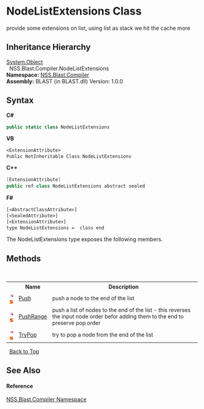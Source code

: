 # NodeListExtensions Class
 

provide some extensions on list, using list as stack we hit the cache more


## Inheritance Hierarchy
<a href="https://docs.microsoft.com/dotnet/api/system.object" target="_blank" rel="noopener noreferrer">System.Object</a><br />&nbsp;&nbsp;NSS.Blast.Compiler.NodeListExtensions<br />
**Namespace:**&nbsp;<a href="26a25caa-f50b-92ad-f15c-dbb9db1493ae.md">NSS.Blast.Compiler</a><br />**Assembly:**&nbsp;BLAST (in BLAST.dll) Version: 1.0.0

## Syntax

**C#**<br />
``` C#
public static class NodeListExtensions
```

**VB**<br />
``` VB
<ExtensionAttribute>
Public NotInheritable Class NodeListExtensions
```

**C++**<br />
``` C++
[ExtensionAttribute]
public ref class NodeListExtensions abstract sealed
```

**F#**<br />
``` F#
[<AbstractClassAttribute>]
[<SealedAttribute>]
[<ExtensionAttribute>]
type NodeListExtensions =  class end
```

The NodeListExtensions type exposes the following members.


## Methods
&nbsp;<table><tr><th></th><th>Name</th><th>Description</th></tr><tr><td>![Public method](media/pubmethod.gif "Public method")![Static member](media/static.gif "Static member")</td><td><a href="c66747c1-96df-fe28-fa71-18fe1024bf57.md">Push</a></td><td>
push a node to the end of the list</td></tr><tr><td>![Public method](media/pubmethod.gif "Public method")![Static member](media/static.gif "Static member")</td><td><a href="660449c8-a478-4487-c1d4-961df007a672.md">PushRange</a></td><td>
push a list of nodes to the end of the list - this reverses the input node order befor adding them to the end to preserve pop order</td></tr><tr><td>![Public method](media/pubmethod.gif "Public method")![Static member](media/static.gif "Static member")</td><td><a href="54b0d1db-2648-a895-6fa2-59a033fb1256.md">TryPop</a></td><td>
try to pop a node from the end of the list</td></tr></table>&nbsp;
<a href="#nodelistextensions-class">Back to Top</a>

## See Also


#### Reference
<a href="26a25caa-f50b-92ad-f15c-dbb9db1493ae.md">NSS.Blast.Compiler Namespace</a><br />